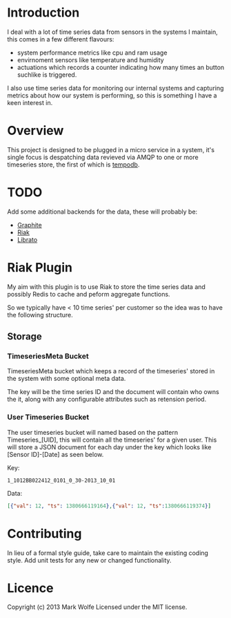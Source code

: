 # Introduction

I deal with a lot of time series data from sensors in the systems I maintain, 
this comes in a few different flavours:

* system performance metrics like cpu and ram usage
* envirnoment sensors like temperature and humidity
* actuations which records a counter indicating how many times an button
  suchlike is triggered.

I also use time series data for monitoring our internal systems and
capturing metrics about how our system is performing, so this is
something I have a keen interest in.

# Overview

This project is designed to be plugged in a micro service in a system,
it's single focus is despatching data revieved via AMQP to one or 
more timeseries store, the first of which is [tempodb](http://tempodb.com).

# TODO

Add some additional backends for the data, these will probably be:

* [Graphite](http://graphite.wikidot.com/)
* [Riak](http://basho.com/riak/)
* [Librato](http://librato.com/)

# Riak Plugin

My aim with this plugin is to use Riak to store the time series data and
possibly Redis to cache and peform aggregate functions.

So we typically have < 10 time series' per customer so the idea was to
have the following structure.

## Storage 

### TimeseriesMeta Bucket

TimeseriesMeta bucket which keeps a record of the timeseries' stored in
the system with some optional meta data.

The key will be the time series ID and the document will contain who
owns the it, along with any configurable attributes such as retension
period.

### User Timeseries Bucket

The user timeseries bucket will named based on the pattern
Timeseries\_[UID], this will contain all the timeseries' for a given
user. This will store a JSON document for each day under the key which
looks like [Sensor ID]-[Date] as seen below.

Key:
````
1_1012BB022412_0101_0_30-2013_10_01
````
Data:
````json
[{"val": 12, "ts": 1380666119164},{"val": 12, "ts":1380666119374}]
````

# Contributing

In lieu of a formal style guide, take care to maintain the existing
coding style. Add unit tests for any new or changed functionality.

# Licence

Copyright (c) 2013 Mark Wolfe
Licensed under the MIT license.
